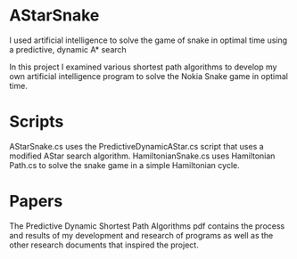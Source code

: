 # AStarSnake
I used artificial intelligence to solve the game of snake in optimal time using a predictive, dynamic A* search


In this project I examined various shortest path algorithms to develop my own artificial intelligence program to solve 
the Nokia Snake game in optimal time.

# Scripts

AStarSnake.cs uses the PredictiveDynamicAStar.cs script that uses a modified AStar search algorithm.
HamiltonianSnake.cs uses Hamiltonian Path.cs to solve the snake game in a simple Hamiltonian cycle.

# Papers

The Predictive Dynamic Shortest Path Algorithms pdf contains the process and results of my development and research of 
programs as well as the other research documents that inspired the project.
